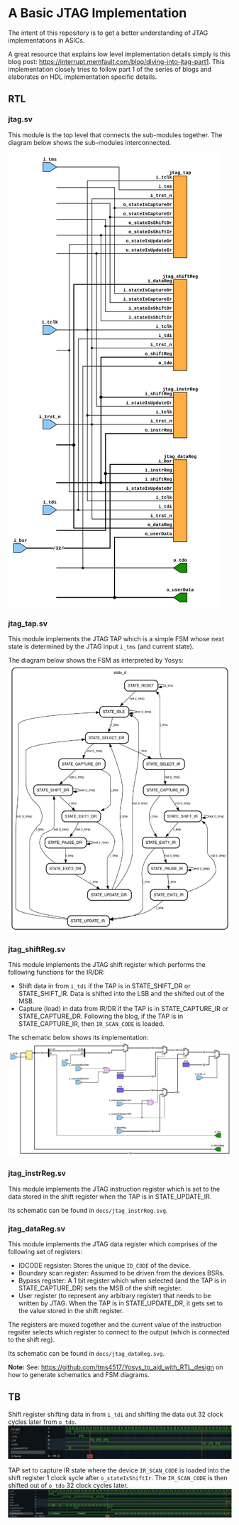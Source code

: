 # A Basic JTAG Implementation
The intent of this repository is to get a better understanding of JTAG implementations in ASICs.

A great resource that explains low level implementation details simply is this blog post: https://interrupt.memfault.com/blog/diving-into-jtag-part1. This implementation closely tries to follow part 1 of the series of blogs and
elaborates on HDL implementation specific details.

## RTL
### jtag.sv

This module is the top level that connects the sub-modules together. The diagram
below shows the sub-modules interconnected.

![top](docs/top.svg)

### jtag_tap.sv

This module implements the JTAG TAP which is a simple FSM whose next state is
determined by the JTAG input `i_tms` (and current state).

The diagram below shows the FSM as interpreted by Yosys:
![tap](docs/my_fsm_0.svg)

### jtag_shiftReg.sv

This module implements the JTAG shift register which performs the following
functions for the IR/DR:
- Shift data in from `i_tdi` if the TAP is in STATE_SHIFT_DR or STATE_SHIFT_IR.
  Data is shifted into the LSB and the shifted out of the MSB.
- Capture (load) in data from IR/DR if the TAP is in STATE_CAPTURE_IR or
  STATE_CAPTURE_DR. Following the blog, if the TAP is in STATE_CAPTURE_IR, then
  `IR_SCAN_CODE` is loaded.

The schematic below shows its implementation:
![shiftReg](docs/jtag_shiftReg.svg)

### jtag_instrReg.sv

This module implements the JTAG instruction register which is set to the data
stored in the shift register when the TAP is in STATE_UPDATE_IR.

Its schematic can be found in `docs/jtag_instrReg.svg`.

### jtag_dataReg.sv

This module implements the JTAG data register which comprises of the following
set of registers:
- IDCODE regsister: Stores the unique `ID_CODE` of the device.
- Boundary scan register: Assumed to be driven from the devices BSRs.
- Bypass register: A 1 bit register which when selected (and the TAP is in
  STATE_CAPTURE_DR) sets the MSB of the shift register.
- User register (to represent any arbitrary register) that needs to be written
  by JTAG. When the TAP is in STATE_UPDATE_DR, it gets set to the value
  stored in the shift register.

The registers are muxed together and the current value of the instruction regsiter selects which register to connect to the output (which is connected
to the shift reg).

Its schematic can be found in `docs/jtag_dataReg.svg`.

**Note:**
See: https://github.com/tms4517/Yosys_to_aid_with_RTL_design on how to generate
schematics and FSM diagrams.

## TB

Shift register shifting data in from `i_tdi` and shifting the data out 32 clock
cycles later from `o_tdo`.
![shifing data in](docs/shiftingDataIn.png)

TAP set to capture IR state where the device `IR_SCAN_CODE` is loaded into the
shift register 1 clock sycle after `o_stateIsShiftIr`. The `IR_SCAN_CODE` is 
then shifted out of `o_tdo` 32 clock cycles later.
![capture IR then shift IR](docs/captureIr_shiftIr.png)
